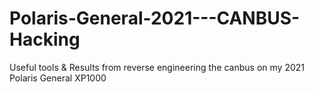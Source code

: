 # Polaris-General-2021---CANBUS-Hacking
Useful tools &amp; Results from reverse engineering the canbus on my 2021 Polaris General XP1000 
